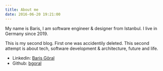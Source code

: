 ```yaml
---
title: About me
date: 2016-06-20 19:21:00
---
```


My name is Baris, I am software engineer & designer from Istanbul. I live in Germany since 2019. 

This is my second blog. First one was accidentily deleted. This second attempt is about tech, software development & architecture, future and life. 

+ Linkedin: [Baris Göral](https://www.linkedin.com/in/goralbaris)
+ Github: [bgoral](https://github.com/bgoral)
